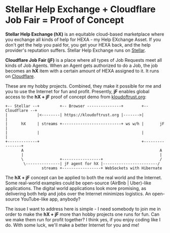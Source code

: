 # Stellar Help Exchange + Cloudflare Job Fair = Proof of Concept

**Stellar Help Exchange (hX)** is an equitable cloud-based marketplace where you exchange all kinds of help for HEXA - my Help EXchange Asset. If you don't get the help you paid for, you get your HEXA back, and the help provider's reputation suffers. Stellar Help Exchange runs on [Stellar](https://stellar.com/).

**Cloudflare Job Fair (jF)** is a place where all types of Job Requests meet all kinds of Job Agents. When an Agent gets authorized to do a Job, the job becomes an **hX** item with a certain amount of HEXA assigned to it. It runs on [Cloudflare](https://www.cloudflare.com/).

These are my hobby projects. Combined, they make it possible for me and you to use the Internet for fun and profit. Presently, **jF** enables global access to the **hX + jF** proof of concept demo from [kloudoftrust.org](https://kloudoftrust.org):

```
+-- Stellar --+         +-- Browser ---------------+        +-- Cloudflare --+
|             |<--------| https://kloudoftrust.org |------->|                |
|      hX     | streams +--------------------------+ ws w/h |       jF       |
|             |                                             |                |
+-------------+                                             +----------------+
       A                                                            A
       |                                                            |
       \                +-----------------+                         /
        \---------------| jF agent for hX |------------------------/
                streams +-----------------+ WebSockets with Hibernate
```

The **hX + jF** concept can be applied to both the real world and the Internet. Some real-world examples could be open-source (AirBnb | Uber)-like applications. The digital world applications look more promising, as delivering both help and jobs over the Internet minimizes logistics. An open-source YouTube-like app, anybody?

The issue I want to address here is simple - I need somebody to join me in order to make the **hX + jF** more than hobby projects one runs for fun. Can we make them run for profit together? I think yes, if you enjoy coding like I do. With some luck, we'll make a better Internet for you and me!
